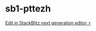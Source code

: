 # sb1-pttezh

[Edit in StackBlitz next generation editor ⚡️](https://stackblitz.com/~/github.com/mgerasolo/sb1-pttezh)